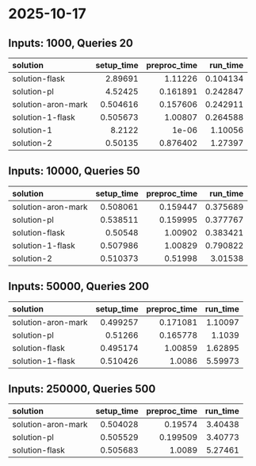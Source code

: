 # 2025-10-17

## Inputs: 1000, Queries 20

| solution           |   setup_time |   preproc_time |   run_time |
|:-------------------|-------------:|---------------:|-----------:|
| solution-flask     |     2.89691  |       1.11226  |   0.104134 |
| solution-pl        |     4.52425  |       0.161891 |   0.242847 |
| solution-aron-mark |     0.504616 |       0.157606 |   0.242911 |
| solution-1-flask   |     0.505673 |       1.00807  |   0.264588 |
| solution-1         |     8.2122   |       1e-06    |   1.10056  |
| solution-2         |     0.50135  |       0.876402 |   1.27397  |

## Inputs: 10000, Queries 50

| solution           |   setup_time |   preproc_time |   run_time |
|:-------------------|-------------:|---------------:|-----------:|
| solution-aron-mark |     0.508061 |       0.159447 |   0.375689 |
| solution-pl        |     0.538511 |       0.159995 |   0.377767 |
| solution-flask     |     0.50548  |       1.00902  |   0.383421 |
| solution-1-flask   |     0.507986 |       1.00829  |   0.790822 |
| solution-2         |     0.510373 |       0.51998  |   3.01538  |

## Inputs: 50000, Queries 200

| solution           |   setup_time |   preproc_time |   run_time |
|:-------------------|-------------:|---------------:|-----------:|
| solution-aron-mark |     0.499257 |       0.171081 |    1.10097 |
| solution-pl        |     0.51266  |       0.165778 |    1.1039  |
| solution-flask     |     0.495174 |       1.00859  |    1.62895 |
| solution-1-flask   |     0.510426 |       1.0086   |    5.59973 |

## Inputs: 250000, Queries 500

| solution           |   setup_time |   preproc_time |   run_time |
|:-------------------|-------------:|---------------:|-----------:|
| solution-aron-mark |     0.504028 |       0.19574  |    3.40438 |
| solution-pl        |     0.505529 |       0.199509 |    3.40773 |
| solution-flask     |     0.505683 |       1.0089   |    5.27461 |